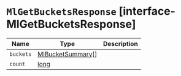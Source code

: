 # `MlGetBucketsResponse` [interface-MlGetBucketsResponse]

| Name | Type | Description |
| - | - | - |
| `buckets` | [MlBucketSummary](./MlBucketSummary.md)[] | &nbsp; |
| `count` | [long](./long.md) | &nbsp; |
